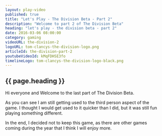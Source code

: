 ```yaml
---
layout: play-video
published: true
title: "Let's Play - The Division Beta - Part 2"
description: "Welcome to part 2 of The Division Beta"
heading: "let's play - the division beta - part 2"
date: 2016-03-06 08:00:00
category: gaming
videoURL: the-division-2
logoURL: tom-clancys-the-division-logo.png
articleId: the-division-part-2
youtubeVideoId: kMqFDHSE3fo
timelineLogo: tom-clancys-the-division-logo-black.png
---
```


## {{ page.heading }}

<p>Hi everyone and Welcome to the last part of The Division Beta.</p>
<p>As you can see I am still getting used to the third person aspect of the game. I thought I would get used to it quicker than I did, but it was still fun playing something different.</p>
<p>In the end, I decided not to keep this game, as there are other games coming during the year that I think I will enjoy more.</p>
